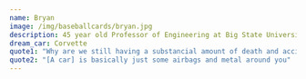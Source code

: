 ```yaml
---
name: Bryan
image: /img/baseballcards/bryan.jpg
description: 45 year old Professor of Engineering at Big State University
dream_car: Corvette
quote1: "Why are we still having a substancial amount of death and accidents?"
quote2: "[A car] is basically just some airbags and metal around you"
---
```


